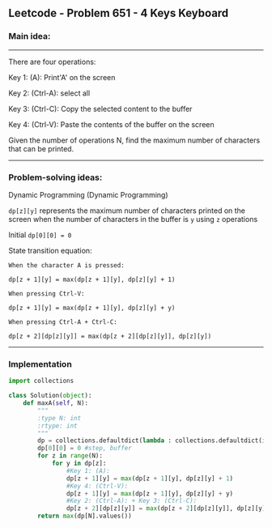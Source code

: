 ## Leetcode - Problem 651 - 4 Keys Keyboard

### Main idea:
______

There are four operations:

Key 1: (A): Print'A' on the screen

Key 2: (Ctrl-A): select all

Key 3: (Ctrl-C): Copy the selected content to the buffer

Key 4: (Ctrl-V): Paste the contents of the buffer on the screen

Given the number of operations N, find the maximum number of characters that can be printed.
______

### Problem-solving ideas:

Dynamic Programming (Dynamic Programming)

`dp[z][y]` represents the maximum number of characters printed on the screen when the number of characters in the buffer is `y` using `z` operations

Initial `dp[0][0] = 0`

State transition equation:

```
When the character A is pressed:

dp[z + 1][y] = max(dp[z + 1][y], dp[z][y] + 1)

When pressing Ctrl-V:

dp[z + 1][y] = max(dp[z + 1][y], dp[z][y] + y)

When pressing Ctrl-A + Ctrl-C:

dp[z + 2][dp[z][y]] = max(dp[z + 2][dp[z][y]], dp[z][y])
```
______

### Implementation

```python
import collections

class Solution(object):
    def maxA(self, N):
        """
        :type N: int
        :rtype: int
        """
        dp = collections.defaultdict(lambda : collections.defaultdict(int))
        dp[0][0] = 0 #step, buffer
        for z in range(N):
            for y in dp[z]:
                #Key 1: (A):
                dp[z + 1][y] = max(dp[z + 1][y], dp[z][y] + 1)
                #Key 4: (Ctrl-V):
                dp[z + 1][y] = max(dp[z + 1][y], dp[z][y] + y)
                #Key 2: (Ctrl-A): + Key 3: (Ctrl-C):
                dp[z + 2][dp[z][y]] = max(dp[z + 2][dp[z][y]], dp[z][y])
        return max(dp[N].values())
```